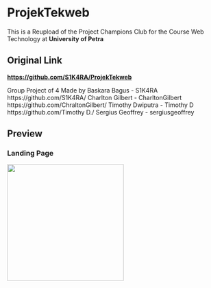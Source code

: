 # ProjekTekweb
This is a Reupload of the Project Champions Club for the Course Web Technology at **University of Petra**

## Original Link
**https://github.com/S1K4RA/ProjekTekweb**
<p>
Group Project of 4 Made by
  Baskara Bagus - S1K4RA https://github.com/S1K4RA/
  Charlton Gilbert - CharltonGilbert https://github.com/ChraltonGilbert/
  Timothy Dwiputra - Timothy D https://github.com/Timothy D./
  Sergius Geoffrey - sergiusgeoffrey
</p>

## Preview
### Landing Page
<img src="https://user-images.githubusercontent.com/73834938/167290604-20f750c0-7f69-4f02-8266-9adc4093a18b.png" width="272" />
